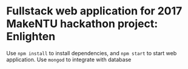 # Fullstack web application for 2017 MakeNTU hackathon project: Enlighten
Use `npm install` to install dependencies, and `npm start` to start web application.
Use `mongod` to integrate with database